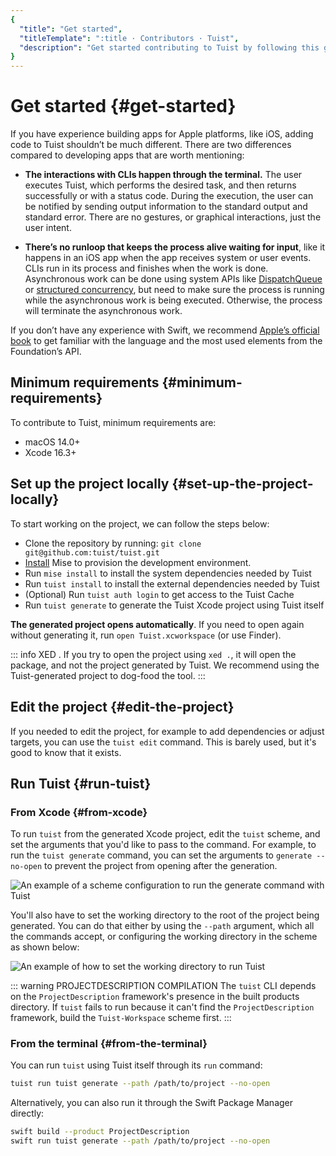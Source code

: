```yaml
---
{
  "title": "Get started",
  "titleTemplate": ":title · Contributors · Tuist",
  "description": "Get started contributing to Tuist by following this guide."
}
---
```

# Get started {#get-started}

If you have experience building apps for Apple platforms, like iOS, adding code
to Tuist shouldn’t be much different. There are two differences compared to
developing apps that are worth mentioning:

- **The interactions with CLIs happen through the terminal.** The user executes
  Tuist, which performs the desired task, and then returns successfully or with
  a status code. During the execution, the user can be notified by sending
  output information to the standard output and standard error. There are no
  gestures, or graphical interactions, just the user intent.

- **There’s no runloop that keeps the process alive waiting for input**, like it
  happens in an iOS app when the app receives system or user events. CLIs run in
  its process and finishes when the work is done. Asynchronous work can be done
  using system APIs like
  [DispatchQueue](https://developer.apple.com/documentation/dispatch/dispatchqueue)
  or [structured
  concurrency](https://developer.apple.com/tutorials/app-dev-training/managing-structured-concurrency),
  but need to make sure the process is running while the asynchronous work is
  being executed. Otherwise, the process will terminate the asynchronous work.

If you don’t have any experience with Swift, we recommend [Apple’s official
book](https://docs.swift.org/swift-book/) to get familiar with the language and
the most used elements from the Foundation’s API.

## Minimum requirements {#minimum-requirements}

To contribute to Tuist, minimum requirements are:

- macOS 14.0+
- Xcode 16.3+

## Set up the project locally {#set-up-the-project-locally}

To start working on the project, we can follow the steps below:

- Clone the repository by running: `git clone git@github.com:tuist/tuist.git`
- [Install](https://mise.jdx.dev/getting-started.html) Mise to provision the
  development environment.
- Run `mise install` to install the system dependencies needed by Tuist
- Run `tuist install` to install the external dependencies needed by Tuist
- (Optional) Run `tuist auth login` to get access to the
  <LocalizedLink href="/guides/features/cache">Tuist Cache</LocalizedLink>
- Run `tuist generate` to generate the Tuist Xcode project using Tuist itself

**The generated project opens automatically**. If you need to open again without
generating it, run `open Tuist.xcworkspace` (or use Finder).

::: info XED . If you try to open the project using `xed .`, it will open the
package, and not the project generated by Tuist. We recommend using the
Tuist-generated project to dog-food the tool. :::

## Edit the project {#edit-the-project}

If you needed to edit the project, for example to add dependencies or adjust
targets, you can use the
<LocalizedLink href="/guides/features/projects/editing">`tuist edit`
command</LocalizedLink>. This is barely used, but it's good to know that it
exists.

## Run Tuist {#run-tuist}

### From Xcode {#from-xcode}

To run `tuist` from the generated Xcode project, edit the `tuist` scheme, and
set the arguments that you'd like to pass to the command. For example, to run
the `tuist generate` command, you can set the arguments to `generate --no-open`
to prevent the project from opening after the generation.

![An example of a scheme configuration to run the generate command with
Tuist](/images/contributors/scheme-arguments.png)

You'll also have to set the working directory to the root of the project being
generated. You can do that either by using the `--path` argument, which all the
commands accept, or configuring the working directory in the scheme as shown
below:


![An example of how to set the working directory to run
Tuist](/images/contributors/scheme-working-directory.png)

::: warning PROJECTDESCRIPTION COMPILATION The `tuist` CLI depends on the
`ProjectDescription` framework's presence in the built products directory. If
`tuist` fails to run because it can't find the `ProjectDescription` framework,
build the `Tuist-Workspace` scheme first. :::

### From the terminal {#from-the-terminal}

You can run `tuist` using Tuist itself through its `run` command:

```bash
tuist run tuist generate --path /path/to/project --no-open
```

Alternatively, you can also run it through the Swift Package Manager directly:

```bash
swift build --product ProjectDescription
swift run tuist generate --path /path/to/project --no-open
```
